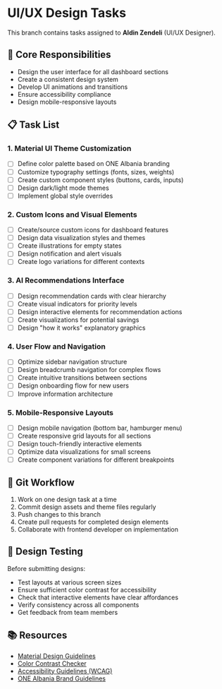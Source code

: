 # UI/UX Design Tasks

This branch contains tasks assigned to **Aldin Zendeli** (UI/UX Designer).

## 🎨 Core Responsibilities

- Design the user interface for all dashboard sections
- Create a consistent design system
- Develop UI animations and transitions
- Ensure accessibility compliance
- Design mobile-responsive layouts

## 📋 Task List

### 1. Material UI Theme Customization
- [ ] Define color palette based on ONE Albania branding
- [ ] Customize typography settings (fonts, sizes, weights)
- [ ] Create custom component styles (buttons, cards, inputs)
- [ ] Design dark/light mode themes
- [ ] Implement global style overrides

### 2. Custom Icons and Visual Elements
- [ ] Create/source custom icons for dashboard features
- [ ] Design data visualization styles and themes
- [ ] Create illustrations for empty states
- [ ] Design notification and alert visuals
- [ ] Create logo variations for different contexts

### 3. AI Recommendations Interface
- [ ] Design recommendation cards with clear hierarchy
- [ ] Create visual indicators for priority levels
- [ ] Design interactive elements for recommendation actions
- [ ] Create visualizations for potential savings
- [ ] Design "how it works" explanatory graphics

### 4. User Flow and Navigation
- [ ] Optimize sidebar navigation structure
- [ ] Design breadcrumb navigation for complex flows
- [ ] Create intuitive transitions between sections
- [ ] Design onboarding flow for new users
- [ ] Improve information architecture

### 5. Mobile-Responsive Layouts
- [ ] Design mobile navigation (bottom bar, hamburger menu)
- [ ] Create responsive grid layouts for all sections
- [ ] Design touch-friendly interactive elements
- [ ] Optimize data visualizations for small screens
- [ ] Create component variations for different breakpoints

## 🔄 Git Workflow

1. Work on one design task at a time
2. Commit design assets and theme files regularly
3. Push changes to this branch
4. Create pull requests for completed design elements
5. Collaborate with frontend developer on implementation

## 🧪 Design Testing

Before submitting designs:
- Test layouts at various screen sizes
- Ensure sufficient color contrast for accessibility
- Check that interactive elements have clear affordances
- Verify consistency across all components
- Get feedback from team members

## 📚 Resources

- [Material Design Guidelines](https://material.io/design)
- [Color Contrast Checker](https://webaim.org/resources/contrastchecker/)
- [Accessibility Guidelines (WCAG)](https://www.w3.org/WAI/standards-guidelines/wcag/)
- [ONE Albania Brand Guidelines](https://www.one.al/)
